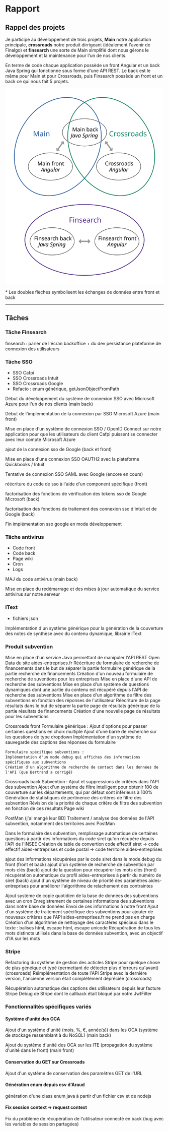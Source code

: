 # Rapport

## Rappel des projets

Je participe au développement de trois projets, **Main** notre application principale, **crossroads** notre produit dirrigeant (idéalement l'avenir de Finalgo) et **finsearch** une sorte de Main simplifié dont nous gérons le développement et la maintenance pour l'un de nos clients.

En terme de code chaque application possède un front Angular et un back Java Spring qui fonctionne sous forme d'une API REST. Le back est le même pour Main et pour Crossroads, puis Finsearch possède un front et un back ce qui nous fait 5 projets.

![.](projets.svg)

\* Les doubles flèches symbolisent les échanges de données entre front et back

---

## Tâches

### Tâche Finsearch

finsearch : parler de l'écran backoffice + du dev persistance plateforme de connexion des utilisateurs

### Tâche SSO

- SSO Cafpi
- SSO Crossroads Intuit
- SSO Crossroads Google
- Refacto : enum générique, getJsonObjectFromPath

Début du développement du système de connexion SSO avec Microsoft Azure pour l'un de nos clients (main back)

Début de l'implémentation de la connexion par SSO Microsoft Azure (main front)

Mise en place d'un système de connexion SSO / OpenID Connect sur notre application pour que les utilisateurs du client Cafpi puissent se connecter avec leur compte Microsoft Azure

ajout de la connexion sso de Google (back et front)

Mise en place d'une connexion SSO OAUTH2 avec la plateforme Quickbooks / Intuit

Tentative de connexion SSO SAML avec Google (encore en cours)

réécriture du code de sso à l'aide d'un component spécifique (front)

factorisation des fonctions de vérification des tokens sso de Google Microsoft (back)

factorisation des fonctions de traitement des connexion sso d'intuit et de Google (back)

Fin implémentation sso google en mode développement

### Tâche antivirus

- Code front
- Code back
- Page wiki
- Cron
- Logs

MAJ du code antivirus (main back)

Mise en place du redémarrage et des mises à jour automatique du service antivirus sur notre serveur

### IText

- fichiers json

Implémentation d'un système générique pour la génération de la couverture des notes de synthèse avec du contenu dynamique, librairie IText

### Produit subvention

Mise en place d'un service Java permettant de manipuler l'API REST Open Data du site aides-entreprises.fr
Réécriture du formulaire de recherche de financements dans le but de séparer la partie formulaire générique de la partie recherche de financements
Création d'un nouveau formulaire de recherche de suventions pour les entreprises
Mise en place d'une API de recherche des subventions
Mise en place d'un système de questions dynamiques dont une partie du contenu est récupéré depuis l'API de recherche des subventions
Mise en place d'un algorithme de filtre des subventions en fonction des réponses de l'utilisateur
Réécriture de la page résultats dans le but de séparer la partie page de résultats générique de la partie résultats de financements
Création d'une nouvelle page de résultats pour les subventions

Crossroads front
    Formulaire générique :
    Ajout d'options pour passer certaines questions en choix multiple
    Ajout d'une barre de recherche sur les questions de type dropdown
    Implémentation d'un système de sauvegarde des captions des réponses du formulaire
    
    Formulaire spécifique subventions :
    Implémentation d'un mode debug qui affiches des informations spécifiques aux subventions
    Création d'un algorithme de recherche de contact dans les données de l'API (que Bertrand a corrigé)

Crossroads back
    Subvention :
    Ajout et suppressions de critères dans l'API des subvention
    Ajout d'un système de filtre intelligent pour obtenir 100 de couverture sur les départements, qui par défaut sont inférieurs à 100%
    Génération de statistiques de pertinence des critères de filtre des subvention
    Révision de la priorité de chaque critère de filtre des subvention en fonction de ces résultats
    Page wiki

PostMan (j'ai mangé leur BD)
Traitement / analyse des données de l'API subvention, notamment des territoires avec PostMan

Dans le formulaire des subvention, remplissage automatique de certaines questions à partir des informations du code siret qu'on récupère depuis l'API de l'INSEE
Création de table de convertion code effectif siret -> code effectif aides-entreprises et code postal -> code territoire aides-entreprises

ajout des informations récupérées par le code siret dans le mode debug du front (front et back)
ajout d'un système de recherche de subvention par mots clés (back)
ajout de la question pour récupérer les mots clés (front)
récupération automatique du profil aides-entreprises à partir du numéro de siret (back)
ajout d'un système de niveau de priorité des paramètres aides-entreprises pour améliorer l'algorithme de relachement des contraintes

Ajout système de copie quotidien de la base de données des subventions avec un cron
Enregistrement de certaines informations des subventions dans notre base de données
Envoi de ces informations à notre front
Ajout d'un système de traitement spécifique des subventions pour ajouter de nouveaux critères que l'API aides-entreprises.fr ne prend pas en charge
Création d'un algorithme de nettoyage des caractères spéciaux dans le texte : balises html, escape html, escape unicode
Récupération de tous les mots distincts utilisés dans la base de données subvention, avec un objectif d'IA sur les mots

### Stripe

Refactoring du système de gestion des acticles Stripe pour quelque chose de plus généique et typé (permettant de détecter plus d'erreurs qu'avant) (crossroads)
Réimplémentation de toute l'API Stripe avec la dernière version, l'ancienne version était complètement dépréciée (crossroads)

Récupération automatique des captions des utilisateurs depuis leur facture Stripe
Debug de Stripe dont le callback était bloqué par notre JwtFilter

### Fonctionnalités spécifiques variés

#### Système d'unité des OCA

Ajout d'un système d'unité (mois, %, €, année(s)) dans les OCA (système de stockage ressemblant à du NoSQL) (main back)

Ajout du système d'unité des OCA sur les ITE (propagation du système d'unité dans le front) (main front)

#### Conservation du GET sur Crossroads

Ajout d'un système de conservation des paramètres GET de l'URL

#### Génération enum depuis csv d'Araud

génération d'une class enum java à partir d'un fichier csv et de nodejs

#### Fix session context -> request context

Fix du problème de récupération de l'utilisateur connecté en back (bug avec les variables de session partagées)
